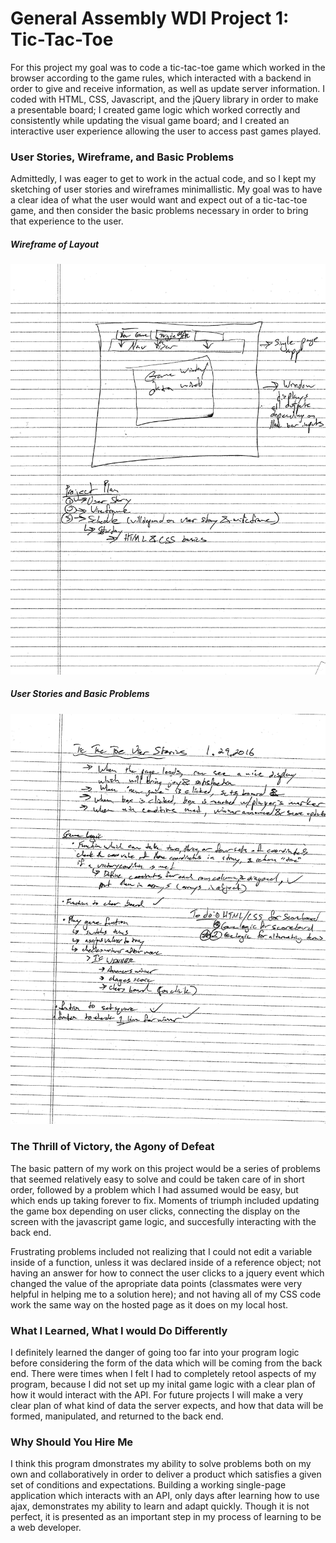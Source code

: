 # General Assembly WDI Project 1: Tic-Tac-Toe

For this project my goal was to code a tic-tac-toe game which worked in the browser according to the game rules, which interacted with a backend in order to give and receive information, as well as update server information. I coded with HTML, CSS, Javascript, and the jQuery library in order to make a presentable board; I created game logic which worked correctly and consistently while updating the visual game board; and I created an interactive user experience allowing the user to access past games played.

### User Stories, Wireframe, and Basic Problems

Admittedly, I was eager to get to work in the actual code, and so I kept my sketching of user stories and wireframes minimallistic. My goal was to have a clear idea of what the user would want and expect out of a tic-tac-toe game, and then consider the basic problems necessary in order to bring that experience to the user.

##### Wireframe of Layout

![Wireframe](https://github.com/MFBrewster/tic-tac-toe/blob/master/wireframe.jpg "Basic Wirefram")

##### User Stories and Basic Problems

![User Story and Basic  ](https://github.com/MFBrewster/tic-tac-toe/blob/master/user-stories-and-basic-problems.jpg "User Stories and Basic Problems")

### The Thrill of Victory, the Agony of Defeat

The basic pattern of my work on this project would be a series of problems that seemed relatively easy to solve and could be taken care of in short order, followed by a problem which I had assumed would be easy, but which ends up taking forever to fix. Moments of triumph included updating the game box depending on user clicks, connecting the display on the screen with the javascript game logic, and succesfully interacting with the back end. 


Frustrating problems included not realizing that I could not edit a variable inside of a function, unless it was declared inside of a reference object; not having an answer for how to connect the user clicks to a jquery event which changed the value of the apropriate data points (classmates were very helpful in helping me to a solution here); and not having all of my CSS code work the same way on the hosted page as it does on my local host.

### What I Learned, What I would Do Differently

I definitely learned the danger of going too far into your program logic before considering the form of the data which will be coming from the back end. There were times when I felt I had to completely retool aspects of my program, because I did not set up my inital game logic with a clear plan of how it would interact with the API. For future projects I will  make a very clear plan of what kind of data the server expects, and how that data will be formed, manipulated, and returned to the back end.

### Why Should You Hire Me

I think this program dmonstrates my ability to solve problems both on my own and collaboratively in order to deliver a product which satisfies a given set of conditions and expectations. Building a working single-page application which interacts with an API, only days after learning how to use ajax, demonstrates my ability to learn and adapt quickly. Though it is not perfect, it is presented as an important step in my process of learning to be a web developer.
